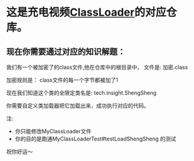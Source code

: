 #  这是充电视频[ClassLoader](https://www.bilibili.com/video/BV14b7rzxEHY)的对应仓库。

## 现在你需要通过对应的知识解题：

我们有一个被加密了的class文件,他在仓库中的根目录中，
文件是: 加密.class


加密规则是：  class文件的每一个字节都被加了1

现在我们知道这个类的全限定类名是:  tech.insight.ShengSheng

你需要自定义类加载器把它加载出来，成功执行对应的代码。


注:
- 你只能修改MyClassLoader文件
- 你的目的是跑通MyClassLoaderTest#testLoadShengSheng 的测试

祝你好运～
